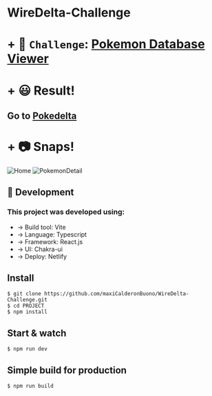 # WireDelta-Challenge

# + :rocket: `Challenge`: [Pokemon Database Viewer](https://github.com/Wiredelta/frontend-sample/blob/main/README.md)

# + :smiley: Result!

## Go to [Pokedelta](https://pokedelta.netlify.app/)

# + :camera: Snaps!

![Home](https://res.cloudinary.com/dvqlenul5/image/upload/v1667418916/Pokedetail_aajxsa.png)
![PokemonDetail](https://res.cloudinary.com/dvqlenul5/image/upload/v1667418916/Pokedetail_aajxsa.png)

## :muscle: Development

### This project was developed using:

 + -> Build tool: Vite
 + -> Language: Typescript
 + -> Framework: React.js
 + -> UI: Chakra-ui
 + -> Deploy: Netlify

## Install

    $ git clone https://github.com/maxiCalderonBuono/WireDelta-Challenge.git
    $ cd PROJECT
    $ npm install

## Start & watch

    $ npm run dev

## Simple build for production

    $ npm run build
